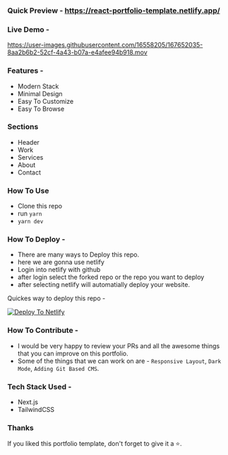 

### Quick Preview - https://react-portfolio-template.netlify.app/

### Live Demo - 

https://user-images.githubusercontent.com/16558205/167652035-8aa2b6b2-52cf-4a43-b07a-e4afee94b918.mov


### Features - 

- Modern Stack
- Minimal Design
- Easy To Customize
- Easy To Browse


### Sections

- Header
- Work
- Services
- About
- Contact


### How To Use

- Clone this repo
- run `yarn`
- `yarn dev`


### How To Deploy - 

- There are many ways to Deploy this repo.
- here we are gonna use netlify
- Login into netlify with github
- after login select the forked repo or the repo you want to deploy
- after selecting netlify will automatially deploy your website.

Quickes way to deploy this repo - 

[![Deploy To Netlify](https://www.netlify.com/img/deploy/button.svg)](https://app.netlify.com/start/deploy?repository=https://github.com/chetanverma16/react-portfolio-template)


### How To Contribute - 

- I would be very happy to review your PRs and all the awesome things that you can improve on this portfolio.
- Some of the things that we can work on are - `Responsive Layout`, `Dark Mode`, `Adding Git Based CMS`.


### Tech Stack Used - 
- Next.js
- TailwindCSS


### Thanks

If you liked this portfolio template, don't forget to give it a ⭐.





